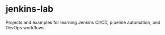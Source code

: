 # jenkins-lab
Projects and examples for learning Jenkins CI/CD, pipeline automation, and DevOps workflows.
